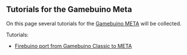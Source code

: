 ## Tutorials for the Gamebuino Meta

On this page several tutorials for the [Gamebuino META](https://gamebuino.com/) will be collected.

Tutorials:
- [Firebuino port from Gamebuino Classic to META](portFirebuinoTutorial.md)

